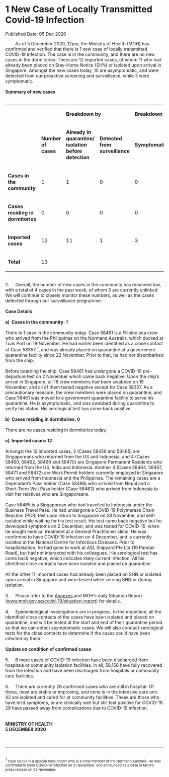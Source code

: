 <html>
    <meta http-equiv="Content-Type" content="text/html; charset=utf-8"/>
    <meta charset="utf-8"/>
    <title>1 New Case of Locally Transmitted Covid-19 Infection </title>
    <body><h1>1 New Case of Locally Transmitted Covid-19 Infection </h1>
    <p>Published Date: 05 Dec 2020</p> &nbsp; &nbsp; &nbsp; &nbsp; As of 5 December 2020, 12pm, the Ministry of Health (MOH) has confirmed and verified that there is 1 new case of locally transmitted COVID-19 infection. The case is in the community, and there are no new cases in the dormitories. There are 12 imported cases, of whom 11 who had already been placed on Stay-Home Notice (SHN) or isolated upon arrival in Singapore. Amongst the new cases today, 10 are asymptomatic, and were detected from our proactive screening and surveillance, while 3 were symptomatic.&nbsp;&nbsp;<br><br><strong>Summary of new cases</strong><br><div><br><div dir="ltr" align="left"><table><colgroup><col width="129"><col width="60"><col width="16"><col width="96"><col width="96"><col width="16"><col width="96"><col width="96"></colgroup><tbody><tr><td><br></td><td><strong><br></strong></td><td colspan="2"><p dir="ltr"><strong>Breakdown by</strong></p></td><td colspan="2"><p dir="ltr"><strong>Breakdown by</strong></p></td></tr><tr><td><strong><br></strong></td><td><p dir="ltr"><strong>Number of cases</strong></p></td><td><p dir="ltr"><strong>Already in quarantine/ isolation before detection</strong></p></td><td><p dir="ltr"><strong>Detected from surveillance</strong></p></td><td><p dir="ltr"><strong>Symptomatic</strong></p></td><td><p dir="ltr"><strong>Asymptomatic</strong></p></td></tr><tr><td><p dir="ltr"><strong>Cases in the community</strong></p></td><td><p dir="ltr">1</p></td><td><p dir="ltr">1</p></td><td><p dir="ltr">0</p></td><td><p dir="ltr">0</p></td><td><p dir="ltr">1</p></td></tr><tr><td><p dir="ltr"><strong>Cases residing in dormitories</strong></p></td><td><p dir="ltr">0</p></td><td><p dir="ltr">0</p></td><td><p dir="ltr">0</p></td><td><p dir="ltr">0</p></td><td><p dir="ltr">0</p></td></tr><tr><td><p dir="ltr"><strong>Imported cases</strong></p></td><td><p dir="ltr">12</p></td><td><p dir="ltr">11</p></td><td><p dir="ltr">1</p></td><td><p dir="ltr">3</p></td><td><p dir="ltr">9</p></td></tr><tr><td><p dir="ltr"><strong>Total</strong></p></td><td><p dir="ltr">13</p></td><td><br></td><td><br></td><td><br></td><td><br></td></tr></tbody></table></div><br>2.&nbsp; &nbsp; &nbsp;Overall, the number of new cases in the community has remained low, with a total of 4 cases in the past week, of whom 3 are currently unlinked. We will continue to closely monitor these numbers, as well as the cases detected through our surveillance programme.<br><br><strong>Case Details</strong><br><br><strong>a)&nbsp; Cases in the community: 1</strong><br><br>There is 1 case in the community today. Case 58461 is a Filipino sea crew who arrived from the Philippines on the Normand Australis, which docked at Tuas Port on 18 November. He had earlier been identified as a close contact of Case 58357 <sup>1</sup>, and was already placed on quarantine at a government quarantine facility since 22 November. Prior to that, he had not disembarked from the ship.<br><br>Before boarding the ship, Case 58461 had undergone a COVID-19 pre-departure test on 2 November which came back negative. Upon the ship’s arrival in Singapore, all 18 crew members had been swabbed on 19 November, and all of them tested negative except for Case 58357. As a precautionary measure, the crew members were placed on quarantine, and Case 58461 was moved to a government quarantine facility to serve his quarantine. He is asymptomatic, and was swabbed during quarantine to verify his status. His serological test has come back positive.<br><br><strong>b)&nbsp; Cases residing in dormitories: 0</strong><br><br>There are no cases residing in dormitories today.&nbsp;<br><br><strong>c)&nbsp; Imported cases: 12<br></strong><br>Amongst the 12 imported cases, 2 (Cases 58459 and 58465) are Singaporeans who returned from the US and Indonesia, and 4 (Cases 58460, 58462, 58469 and 58470) are Singapore Permanent Residents who returned from the US, India and Indonesia. Another 4 (Cases 58464, 58467, 58471 and 58472) are Work Permit holders currently employed in Singapore who arrived from Indonesia and the Philippines. The remaining cases are a Dependant’s Pass holder (Case 58466) who arrived from Nepal and a Short-Term Visit Pass holder (Case 58463) who arrived from Indonesia to visit her relatives who are Singaporeans.&nbsp;<br><br>Case 58465 is a Singaporean who had travelled to Indonesia under the Business Travel Pass. He had undergone a COVID-19 Polymerase Chain Reaction (PCR) test upon return to Singapore on 28 November, and self-isolated while waiting for his test result. His test came back negative but he developed symptoms on 2 December, and was tested for COVID-19&nbsp; when he sought medical treatment at a General Practitioner clinic. He was confirmed to have COVID-19 infection on 4 December, and is currently isolated at the National Centre for Infectious Diseases. Prior to hospitalisation, he had gone to work at ASL Shipyard Pte Ltd (19 Pandan Road), but had not interacted with his colleagues. His serological test has come back negative, which indicates likely current infection. All his identified close contacts have been isolated and placed on quarantine.<br><br>All the other 11 imported cases had already been placed on SHN or isolated upon arrival in Singapore and were tested while serving SHN or during isolation.&nbsp;&nbsp;<br><br>3.&nbsp; &nbsp; &nbsp;Please refer to the <a href="/docs/librariesprovider5/default-document-library/annexes13ef76c7e837409dbf66d6618b3c595e.pdf?sfvrsn=7fe9166a_0" title="Annexes ">Annexes </a>and MOH’s daily Situation Report (<a href="https://www.moh.gov.sg/covid-19/situation-report" title="" class="" target="">www.moh.gov.sg/covid-19/situation-report</a>) for details.&nbsp;<br><br>4.&nbsp; &nbsp; &nbsp;Epidemiological investigations are in progress. In the meantime, all the identified close contacts of the cases have been isolated and placed on quarantine, and will be tested at the start and end of their quarantine period so that we can detect asymptomatic cases. We will also conduct serological tests for the close contacts to determine if the cases could have been infected by them.<br><br><strong>Update on condition of confirmed cases</strong><br><br>5.&nbsp; &nbsp; &nbsp;6 more cases of COVID-19 infection have been discharged from hospitals or community isolation facilities. In all, 58,158 have fully recovered from the infection and have been discharged from hospitals or community care facilities.&nbsp;<br><br>6.&nbsp; &nbsp; &nbsp;There are currently 26 confirmed cases who are still in hospital. Of these, most are stable or improving, and none is in the intensive care unit. 42 are isolated and cared for at community facilities. These are those who have mild symptoms, or are clinically well but still test positive for COVID-19. 29 have passed away from complications due to COVID-19 infection.&nbsp;<br><br><br><strong>MINISTRY OF HEALTH<br>5 DECEMBER 2020</strong><br>&nbsp;<br><br><hr><br><div><sup>1 </sup><span style="font-size: 11px;">Case 58357 is a Special Pass holder who is a crew member of the Normand Australis. He was confirmed to have COVID-19 infection on 21 November, and announced as a case in MOH’s press release on 22 November.&nbsp;</span></div><br></div></body>
</html>